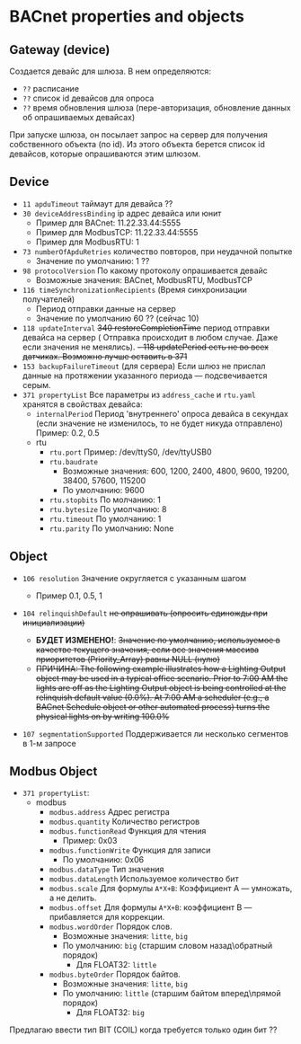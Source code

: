 # BACnet properties and objects

## Gateway (device)

Создается девайс для шлюза. В нем определяются:

- `??` расписание
- `??` список id девайсов для опроса
- `??` время обновления шлюза (пере-авторизация, обновление данных об опрашиваемых девайсах)

При запуске шлюза, он посылает запрос на сервер для получения собственного объекта (по id).
Из этого объекта берется список id девайсов, которые опрашиваются этим шлюзом.

## Device

- `11 apduTimeout` таймаут для девайса ??
- `30 deviceAddressBinding` ip адрес девайса или юнит
    - Пример для BACnet: 11.22.33.44:5555
    - Пример для ModbusTCP: 11.22.33.44:5555
    - Пример для ModbusRTU: 1
- `73 numberOfApduRetries` количество повторов, при неудачной попытке
    - Значение по умолчанию: 1 ??
- `98 protocolVersion` По какому протоколу опрашивается девайс
    - Возможные значения: BACnet, ModbusRTU, ModbusTCP
- `116 timeSynchronizationRecipients` (Время синхронизации получателей)
    - Период отправки данные на сервер
    - Значение по умолчанию 60 ?? (сейчас 10)
- `118 updateInterval` ~~340 restoreCompletionTime~~ период отправки девайса на сервер (
  Отправка происходит в любом случае. Даже если значения не менялись).
  ~~- 118 updatePeriod есть не во всех датчиках. Возможно лучше оставить в 371~~
- `153 backupFailureTimeout` (для сервера) Если шлюз не прислал данные на протяжении
  указанного периода — подсвечивается серым.
- `371 propertyList` Все параметры из `address_cache` и `rtu.yaml` хранятся в свойствах
  девайса:
    - `internalPeriod` Период 'внутреннего' опроса девайса в секундах (если значение не
      изменилось, то не будет никуда отправлено) Пример: 0.2, 0.5
    - rtu
        - `rtu.port` Пример: /dev/ttyS0, /dev/ttyUSB0
        - `rtu.baudrate` 
          - Возможные значения: 600, 1200, 2400, 4800, 9600, 19200, 38400, 57600, 115200
          - По умолчанию: 9600
        - `rtu.stopbits` По молчанию: 1
        - `rtu.bytesize` По умолчанию: 8
        - `rtu.timeout` По умолчанию: 1
        - `rtu.parity` По умолчанию: None

## Object

- `106 resolution` Значение округляется с указанным шагом
    - Пример 0.1, 0.5, 1

- `104 relinquishDefault` ~~не опрашивать (опросить единожды при инициализации)~~
    - **БУДЕТ ИЗМЕНЕНО!**: ~~Значение по умолчанию, используемое в качестве текущего
      значения, если все значения массива приоритетов (Priority_Array) равны NULL (нулю)~~
    - ~~ПРИЧИНА: The following example illustrates how a Lighting Output object may be used in a
      typical office scenario. Prior to 7:00 AM the lights are off as the Lighting Output
      object is being controlled at the relinquish default value (0.0%). At 7:00 AM a
      scheduler (e.g., a BACnet Schedule object or other automated process) turns the
      physical lights on by writing 100.0%~~
- `107 segmentationSupported` Поддерживается ли несколько сегментов в 1-м запросе

## Modbus Object

- `371 propertyList`:
    - modbus
        - `modbus.address` Адрес регистра
        - `modbus.quantity` Количество регистров
        - `modbus.functionRead` Функция для чтения
          - Пример: 0x03
        - `modbus.functionWrite` Функция для записи
          - По умолчанию: 0x06
        - `modbus.dataType` Тип значения
        - `modbus.dataLength` Используемое количество бит 
        - `modbus.scale` Для формулы `A*X+B`: Коэффициент A — умножать, а не делить.
        - `modbus.offset` Для формулы `A*X+B`: коэффициент B — прибавляется для коррекции.
        - `modbus.wordOrder` Порядок слов.
            - Возможные значения: `litte`, `big`
            - По умолчанию: `big` (старшим словом назад\обратный порядок)
                - Для FLOAT32: `little`
        - `modbus.byteOrder` Порядок байтов.
            - Возможные значения: `litte`, `big`
            - По умолчанию: `little` (старшим байтом вперед\прямой порядок)
                - Для FLOAT32: `big`

Предлагаю ввести тип BIT (COIL) когда требуется только один бит ??
